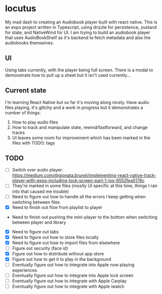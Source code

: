 # locutus

My mad dash to creating an Audiobook player built with react native. This is an expo project written in Typescript, using drizzle for persistence, zustand for state, and NativeWind for UI. I am trying to build an audiobook player that uses AudioBookShelf as it's backend to fetch metadata and also the audiobooks themselves.

## UI

Using tabs currently, with the player being full screen. There is a modal to demonstrate how to pull up a sheet but it isn't used currently...

## Current state

I'm learning React Native but so far it's moving along nicely. Have audio files playing, it's glitchy and a work in progress but it demonstrates a number of things:

1) How to play audio files
2) How to track and manipulate state, rewind/fastforward, and change tracks
3) UI leaves some room for improvement which has been marked in the files with TODO: tags

## TODO

* [ ] Switch over audio player: <https://medium.com/@gionata.brunel/implementing-react-native-track-player-with-expo-including-lock-screen-part-1-ios-9552fea5178c>
* [ ] They're marked in some files (mostly UI specific at this time, things I ran into that caused me trouble)
* [ ] Need to figure out how to handle all the errors I keep getting when switching between files
* [X] Need to finish out flow from playlist to player
* Need to finish out pushing the mini-player to the bottom when switching between player and library
* [X] Need to figure out tabs
* [X] Need to figure out how to store files locally
* [X] Need to figure out how to import files from elsewhere
* [ ] Figure out security (face id)
* [X] Figure out how to distribute without app store
* [X] Figure out how to get it to play in the background
* [ ] Eventually figure out how to integrate into Apple now playing experiences
* [ ] Eventually figure out how to integrate into Apple lock screen
* [ ] Eventually figure out how to integrate with Apple Carplay
* [ ] Eventually figure out how to integrate with Apple iwatch
